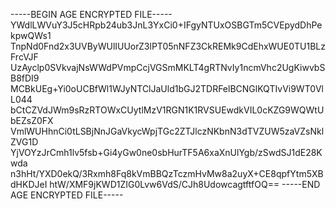 -----BEGIN AGE ENCRYPTED FILE-----
YWdlLWVuY3J5cHRpb24ub3JnL3YxCi0+IFgyNTUxOSBGTm5CVEpydDhPekpwQWs1
TnpNd0Fnd2x3UVByWUlIUUorZ3lPT05nNFZ3CkREMk9CdEhxWUE0TU1BLzFrcVJF
UzAyclp0SVkvajNsWWdPVmpCcjVGSmMKLT4gRTNvIy1ncmVhc2UgKiwvbSB8fDI9
MCBkUEg+Yi0oUCBfWl1WJyNTClJaUld1bGJ2TDRFelBCNGlKQTIvVi9WT0VlL044
bCtCZVdJWm9sRzRTOWxCUytlMzV1RGN1K1RVSUEwdkVIL0cKZG9WQWtUbEZsZ0FX
VmlWUHhnCi0tLSBjNnJGaVkycWpjTGc2ZTJlczNKbnN3dTVZUW5zaVZsNklZVG1D
YjVOYzJrCmh1lv5fsb+Gi4yGw0ne0sbHurTF5A6xaXnUlYgb/zSwdSJ1dE28Kwda
n3hHt/YXD0ekQ/3Rxmh8Fq8kVmBBQzTczmHvMw8a2uyX+CE8qpfYtm5XBdHKDJeI
htW/XMF9jKWD1ZIG0Lvw6VdS/CJh8UdowcagtftfOQ==
-----END AGE ENCRYPTED FILE-----
